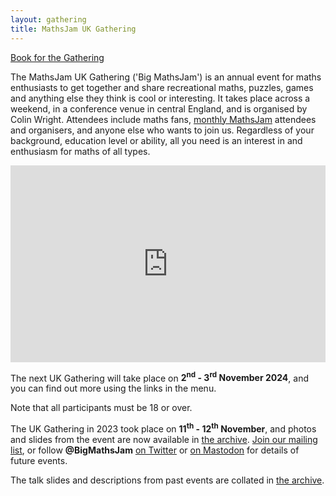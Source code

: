 ```yaml
---
layout: gathering
title: MathsJam UK Gathering
---
```


<a href="https://mjgathering2024.eventbrite.com" class="call-to-action" target="_blank">Book for the Gathering</a>

The MathsJam UK Gathering ('Big MathsJam') is an annual event for maths enthusiasts to get together and share recreational maths, puzzles, games and anything else they think is cool or interesting. It takes place across a weekend, in a conference venue in central England, and is organised by Colin Wright. Attendees include maths fans, [monthly MathsJam](https://mathsjam.com) attendees and organisers, and anyone else who wants to join us. Regardless of your background, education level or ability, all you need is an interest in and enthusiasm for maths of all types.

<div align="center"><iframe width="560" height="315" src="https://www.youtube.com/embed/ZM465bN_IF8?si=gQeDCkQmdjqMhCx2" title="YouTube video player" frameborder="0" allow="accelerometer; autoplay; clipboard-write; encrypted-media; gyroscope; picture-in-picture; web-share" referrerpolicy="strict-origin-when-cross-origin" allowfullscreen style="max-width:100%"></iframe></div>

The next UK Gathering will take place on **2<sup>nd</sup> - 3<sup>rd</sup> November 2024**, and you can find out more using the links in the menu.

Note that all participants must be 18 or over.

The UK Gathering in 2023 took place on **11<sup>th</sup> - 12<sup>th</sup> November**, and photos and slides from the event are now available in [the archive](archive). <a href="https://docs.google.com/forms/d/e/1FAIpQLSceb7PpP3qU8OcrCu_g8vHV9DVhDxo85pkP0Cqw7W4Flnkh9A/viewform?usp=sf_link">Join our mailing list</a>, or follow <strong>@BigMathsJam</strong> [on Twitter](https://www.twitter.com/bigmathsjam) or [on Mastodon](https://mathstodon.xyz/@bigmathsjam) for details of future events.

The talk slides and descriptions from past events are collated in [the archive](archive).
